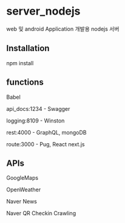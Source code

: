 # server_nodejs

web 및 android Application 개발용 nodejs 서버

## Installation

npm install

## functions

Babel

api_docs:1234 - Swagger

logging:8109 - Winston

rest:4000 - GraphQL, mongoDB

route:3000 - Pug, React next.js

## APIs

GoogleMaps

OpenWeather

Naver News

Naver QR Checkin Crawling